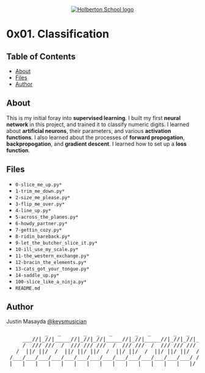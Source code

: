 <p align="center">
  <a href=#>
    <img src="https://intranet.hbtn.io/assets/holberton-logo-full-black-157ccfa3d2134776c1e3f78c0fe682968e8848b64fcacc6187976044f75f35a8.png" alt="Holberton School logo">
  </a>
</p>

# 0x01. Classification

## Table of Contents
* [About](#about)
* [Files](#files)
* [Author](#author)

## About
This is my initial foray into **supervised learning**. I built my first **neural network** in this project, and trained it to classify numeric digits. I learned about **artificial neurons**, their parameters, and various **activation functions**. I also learned about the processes of **forward propogation**, **backpropogation**, and **gradient descent**. I learned how to set up a **loss function**.

## Files
* `0-slice_me_up.py*`
* `1-trim_me_down.py*`
* `2-size_me_please.py*`
* `3-flip_me_over.py*`
* `4-line_up.py*`
* `5-across_the_planes.py*`
* `6-howdy_partner.py*`
* `7-gettin_cozy.py*`
* `8-ridin_bareback.py*`
* `9-let_the_butcher_slice_it.py*`
* `10-ill_use_my_scale.py*`
* `11-the_western_exchange.py*`
* `12-bracin_the_elements.py*`
* `13-cats_got_your_tongue.py*`
* `14-saddle_up.py*`
* `100-slice_like_a_ninja.py*`
* `README.md`

## Author
Justin Masayda [@keysmusician](https://github.com/keysmusician)
<pre align="center">
            _   _       _   _   _       _   _       _   _   _
     ___//|_//|_____//|_//|_//|_____//|_//|_____//|_//|_//|___
     /  /// ///  /  /// /// ///  /  /// ///  /  /// /// ///  / |
   /  ||/ ||/  /  ||/ ||/ ||/  /  ||/ ||/  /  ||/ ||/ ||/  / /
 /___/___/___/___/___/___/___/___/___/___/___/___/___/___/ /
|___|___|___|___|___|___|___|___|___|___|___|___|___|___|/
</pre>
<p><span style="font-family: 'Lucida Console'; line-height: 14px; font-size: 14px; display: inline-block;">&nbsp;</span></p>

